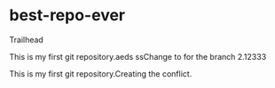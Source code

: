 # best-repo-ever
Trailhead

This is my first git repository.aeds
ssChange to for the branch 2.12333

This is my first git repository.Creating the conflict.
